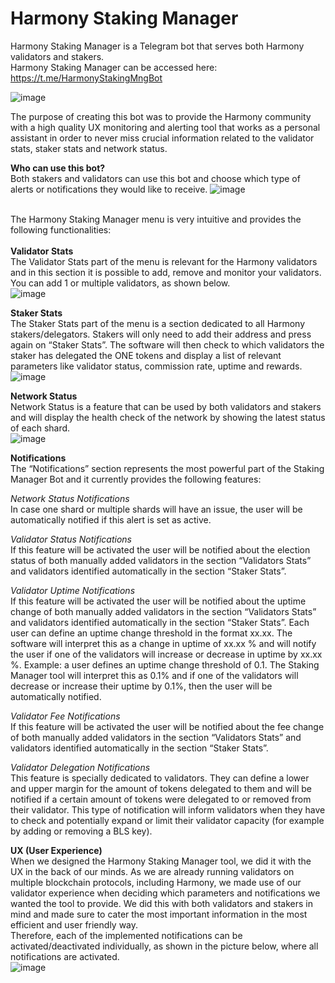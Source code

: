 # Harmony Staking Manager

Harmony Staking Manager is a Telegram bot that serves both Harmony validators and stakers.<br/>
Harmony Staking Manager can be accessed here: https://t.me/HarmonyStakingMngBot

![image](https://user-images.githubusercontent.com/53407923/80927386-dd46ad80-8d9d-11ea-9760-ab490035624b.png)

The purpose of creating this bot was to provide the Harmony community with a high quality UX monitoring and alerting tool that works as a personal assistant in order to never miss crucial information related to the validator stats, staker stats and network status.

**Who can use this bot?**<br/>
Both stakers and validators can use this bot and choose which type of alerts or notifications they would like to receive.
![image](https://user-images.githubusercontent.com/53407923/80927403-f3546e00-8d9d-11ea-98c8-146f4a46e0bc.png)<br/><br/>


The Harmony Staking Manager menu is very intuitive and provides the following functionalities:<br/><br/>
**Validator Stats**<br/>
The Validator Stats part of the menu is relevant for the Harmony validators and in this section it is possible to add, remove and monitor your validators. You can add 1 or multiple validators, as shown below.<br/>
![image](https://user-images.githubusercontent.com/53407923/80927414-01a28a00-8d9e-11ea-9417-ff7207d76d81.png)<br/>


**Staker Stats**<br/>
The Staker Stats part of the menu is a section dedicated to all Harmony stakers/delegators. Stakers will only need to add their address and press again on “Staker Stats”. The software will then check to which validators the staker has delegated the ONE tokens and display a list of relevant parameters like validator status, commission rate, uptime and rewards.<br/>
![image](https://user-images.githubusercontent.com/53407923/80927429-11ba6980-8d9e-11ea-8787-8aabfe420111.png)<br/>


**Network Status**<br/>
Network Status is a feature that can be used by both validators and stakers and will display the health check of the network by showing the latest status of each shard.<br/>
![image](https://user-images.githubusercontent.com/53407923/80927436-1b43d180-8d9e-11ea-9e82-6e8658a6e03b.png)<br/>


**Notifications**<br/>
The “Notifications” section represents the most powerful part of the Staking Manager Bot and it currently provides the following features:<br/>

*Network Status Notifications*<br/>
In case one shard or multiple shards will have an issue, the user will be automatically notified if this alert is set as active.<br/>

*Validator Status Notifications*<br/>
If this feature will be activated the user will be notified about the election status of both manually added validators in the section “Validators Stats” and validators identified automatically in the section “Staker Stats”.<br/>

*Validator Uptime Notifications*<br/>
If this feature will be activated the user will be notified about the uptime change of both manually added validators in the section “Validators Stats” and validators identified automatically in the section “Staker Stats”.
Each user can define an uptime change threshold in the format xx.xx. The software will interpret this as a change in uptime of xx.xx % and will notify the user if one of the validators will increase or decrease in uptime by xx.xx %. Example: a user defines an uptime change threshold of 0.1. The Staking Manager tool will interpret this as 0.1% and if one of the validators will decrease or increase their uptime by 0.1%, then the user will be automatically notified.<br/>

*Validator Fee Notifications*<br/>
If this feature will be activated the user will be notified about the fee change of both manually added validators in the section “Validators Stats” and validators identified automatically in the section “Staker Stats”.<br/>

*Validator Delegation Notifications*<br/>
This feature is specially dedicated to validators. They can define a lower and upper margin for the amount of tokens delegated to them and will be notified if a certain amount of tokens were delegated to or removed from their validator. This type of notification will inform validators when they have to check and potentially expand or limit their validator capacity (for example by adding or removing a BLS key).<br/>

**UX (User Experience)**<br/>
When we designed the Harmony Staking Manager tool, we did it with the UX in the back of our minds. As we are already running validators on multiple blockchain protocols, including Harmony, we made use of our validator experience when deciding which parameters and notifications we wanted the tool to provide. We did this with both validators and stakers in mind and made sure to cater the most important information in the most efficient and user friendly way.<br/>
Therefore, each of the implemented notifications can be activated/deactivated individually, as shown in the picture below, where all notifications are activated. <br/>
![image](https://user-images.githubusercontent.com/53407923/80927442-272f9380-8d9e-11ea-826c-730c381d270f.png)

